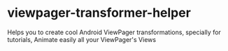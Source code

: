 # viewpager-transformer-helper
Helps you to create cool Android ViewPager transformations, specially for tutorials, Animate easily all your
ViewPager's Views
